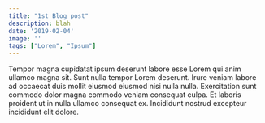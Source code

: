 ```yaml
---
title: "1st Blog post"
description: blah
date: '2019-02-04'
image: ''
tags: ["Lorem", "Ipsum"]
---
```

Tempor magna cupidatat ipsum deserunt labore esse Lorem qui anim ullamco magna sit. Sunt nulla tempor Lorem deserunt. Irure veniam labore ad occaecat duis mollit eiusmod eiusmod nisi nulla nulla. Exercitation sunt commodo dolor magna commodo veniam consequat culpa. Et laboris proident ut in nulla ullamco consequat ex. Incididunt nostrud excepteur incididunt elit dolore.